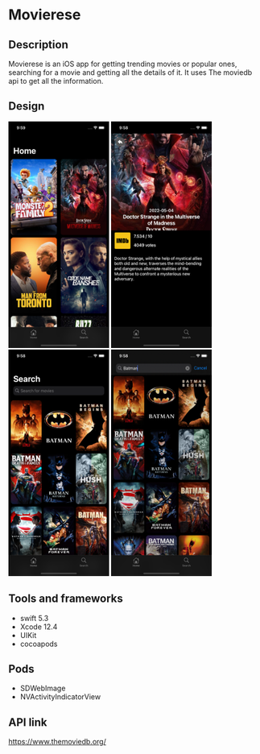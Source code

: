 # Movierese


## Description

Movierese is an iOS app for getting trending movies or popular ones, searching for a movie and getting all the details of it. It uses The moviedb api to get all the information.


## Design
<img src="https://github.com/mosliem/Movierese/blob/main/screens/home.png" width="200" height="450" /> <img   src="https://github.com/mosliem/Movierese/blob/main/screens/details.png" width="200" height="450" /> <img src="https://github.com/mosliem/Movierese/blob/main/screens/search.png" width="200" height="450" /> <img src="https://github.com/mosliem/Movierese/blob/main/screens/search2.png" width="200" height="450" /> 

## Tools and frameworks
 - swift 5.3
 - Xcode 12.4 
 - UIKit
 - cocoapods
 
## Pods 
 - SDWebImage
 - NVActivityIndicatorView
 
## API link 
https://www.themoviedb.org/
